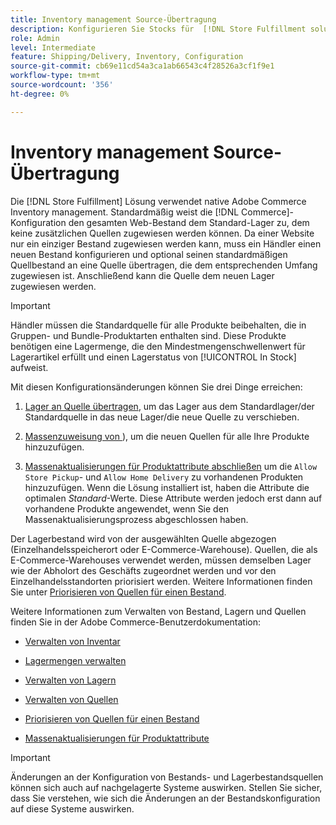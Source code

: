 ```yaml
---
title: Inventory management Source-Übertragung
description: Konfigurieren Sie Stocks für  [!DNL Store Fulfillment solution]  mit Adobe Commerce Inventory management. Richten Sie ein neues Lager ein und transferieren Sie Inventar aus dem Standardlager, sodass Sie es Quellen zuweisen können, die so konfiguriert sind, dass sie die von der Store Fulfillment-Lösung benötigten Funktionen für die Store-Abholung aktivieren.
role: Admin
level: Intermediate
feature: Shipping/Delivery, Inventory, Configuration
source-git-commit: cb69e11cd54a3ca1ab66543c4f28526a3cf1f9e1
workflow-type: tm+mt
source-wordcount: '356'
ht-degree: 0%

---
```



# Inventory management Source-Übertragung

Die [!DNL Store Fulfillment] Lösung verwendet native Adobe Commerce Inventory management. Standardmäßig weist die [!DNL Commerce]-Konfiguration den gesamten Web-Bestand dem Standard-Lager zu, dem keine zusätzlichen Quellen zugewiesen werden können. Da einer Website nur ein einziger Bestand zugewiesen werden kann, muss ein Händler einen neuen Bestand konfigurieren und optional seinen standardmäßigen Quellbestand an eine Quelle übertragen, die dem entsprechenden Umfang zugewiesen ist. Anschließend kann die Quelle dem neuen Lager zugewiesen werden.

>[!IMPORTANT]
>
>Händler müssen die Standardquelle für alle Produkte beibehalten, die in Gruppen- und Bundle-Produktarten enthalten sind. Diese Produkte benötigen eine Lagermenge, die den Mindestmengenschwellenwert für Lagerartikel erfüllt und einen Lagerstatus von [!UICONTROL In Stock] aufweist.

Mit diesen Konfigurationsänderungen können Sie drei Dinge erreichen:

1. [Lager an Quelle übertragen](https://experienceleague.adobe.com/de/docs/commerce-admin/inventory/quantities/inventory-transfer), um das Lager aus dem Standardlager/der Standardquelle in das neue Lager/die neue Quelle zu verschieben.

1. [Massenzuweisung von ](https://experienceleague.adobe.com/de/docs/commerce-admin/inventory/quantities/bulk-assignment)), um die neuen Quellen für alle Ihre Produkte hinzuzufügen.

1. [Massenaktualisierungen für Produktattribute abschließen](https://experienceleague.adobe.com/de/docs/commerce-admin/catalog/product-attributes/create/bulk-product-attribute-update) um die `Allow Store Pickup`- und `Allow Home Delivery` zu vorhandenen Produkten hinzuzufügen. Wenn die Lösung installiert ist, haben die Attribute die optimalen *Standard*-Werte. Diese Attribute werden jedoch erst dann auf vorhandene Produkte angewendet, wenn Sie den Massenaktualisierungsprozess abgeschlossen haben.

Der Lagerbestand wird von der ausgewählten Quelle abgezogen (Einzelhandelsspeicherort oder E-Commerce-Warehouse). Quellen, die als E-Commerce-Warehouses verwendet werden, müssen demselben Lager wie der Abholort des Geschäfts zugeordnet werden und vor den Einzelhandelsstandorten priorisiert werden. Weitere Informationen finden Sie unter [Priorisieren von Quellen für einen Bestand](https://experienceleague.adobe.com/de/docs/commerce-admin/inventory/stocks/stocks-prioritize-sources).

Weitere Informationen zum Verwalten von Bestand, Lagern und Quellen finden Sie in der Adobe Commerce-Benutzerdokumentation:

- [Verwalten von Inventar](https://experienceleague.adobe.com/de/docs/commerce-admin/inventory/introduction)

- [Lagermengen verwalten](https://experienceleague.adobe.com/de/docs/commerce-admin/inventory/quantities/quantities-manage)

- [Verwalten von Lagern](https://experienceleague.adobe.com/de/docs/commerce-admin/inventory/stocks/stocks-manage)

- [Verwalten von Quellen](https://experienceleague.adobe.com/de/docs/commerce-admin/inventory/sources/sources-manage)

- [Priorisieren von Quellen für einen Bestand](https://experienceleague.adobe.com/de/docs/commerce-admin/inventory/stocks/stocks-prioritize-sources)

- [Massenaktualisierungen für Produktattribute](https://experienceleague.adobe.com/de/docs/commerce-admin/catalog/product-attributes/create/bulk-product-attribute-update)


>[!IMPORTANT]
>
>Änderungen an der Konfiguration von Bestands- und Lagerbestandsquellen können sich auch auf nachgelagerte Systeme auswirken. Stellen Sie sicher, dass Sie verstehen, wie sich die Änderungen an der Bestandskonfiguration auf diese Systeme auswirken.
